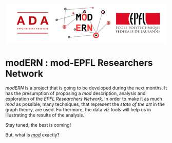 ![alt text](Images/logo_merge.png "Logo Title Text 1")


# modERN : mod-EPFL Researchers Network

*modERN* is a project that is going to be developed during the next months. It has the presumption of proposing a *mod* description, analysis and exploration of the *EPFL Researchers Network*. In order to make it as much *mod* as possible, many techniques, that represent the *state of the art* in the graph theory, are used. Furthermore, the data viz tools will help us in illustrating the results of the analysis.

Stay tuned, the best is coming!

But, what is [*mod*](https://en.wikipedia.org/wiki/Mod_(subculture)) exactly?
